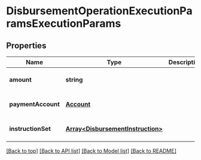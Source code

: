 # DisbursementOperationExecutionParamsExecutionParams

## Properties

|Name | Type | Description | Notes|
|------------ | ------------- | ------------- | -------------|
|**amount** | **string** |  | [optional] [default to undefined]|
|**paymentAccount** | [**Account**](Account.md) |  | [optional] [default to undefined]|
|**instructionSet** | [**Array&lt;DisbursementInstruction&gt;**](DisbursementInstruction.md) |  | [optional] [default to undefined]|




[[Back to top]](#) [[Back to API list]](../../README.md#documentation-for-api-endpoints) [[Back to Model list]](../../README.md#documentation-for-models) [[Back to README]](../../README.md)
